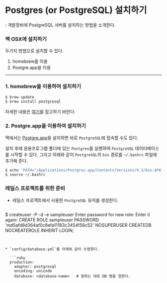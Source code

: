 # Postgres (or PostgreSQL) 설치하기

: 개발장비에 PostgreSQL 서버를 설치하는 방법을 소개한다. 

### 맥 OSX에 설치하기

두가지 방법으로 설치할 수 있다.

1. homebrew를 이용
2. Postgre.app을 이용

---

### 1. homebrew을 이용하여 설치하기

```bash
$ brew update
$ brew install postgresql
```


자세한 내용은 [여기](http://www.moncefbelyamani.com/how-to-install-postgresql-on-a-mac-with-homebrew-and-lunchy/)를 참고하기 바란다.


### 2. Postgre.app을 이용하여 설치하기

맥에서는 [Postgre.app](http://postgresapp.com)을 설치하면 바로 `PostgreSQL`에 접속할 수도 있다.

설치 후에 응용프로그램 폴더에 있는 `Postgres`를 실행하여 `PostgreSQL` 데이터베이스를 시작할 수 있다. 그리고 아래와 같이 `PostgreSQL`의 `bin` 경로를 `~/.bashrc` 파일에 추가해 준다.

```bash
$ echo 'PATH="/Applications/Postgres.app/Contents/Versions/9.3/bin:$PATH"' >> ~/.bashrc
$ source ~/.bashrc
```


### 레일스 프로젝트를 위한 준비


* 레일스 프로젝트에서 사용한 `PostgreSQL` 유저를 생성한다.

  ```bash
$ createuser -P -d -e sampleuser
Enter password for new role:
Enter it again:
CREATE ROLE sampleuser PASSWORD 'md5afd8d364af0c8efa11183c3454f56c52' NOSUPERUSER CREATEDB NOCREATEROLE INHERIT LOGIN;
```


* `config/database.yml`를 아래와 같이 수정한다.

  ```ruby
  production:
    adapter: postgresql
    encoding: unicode
    database: <database-name>   # 원하는 대로 DB 명을 정한다.
  ```






